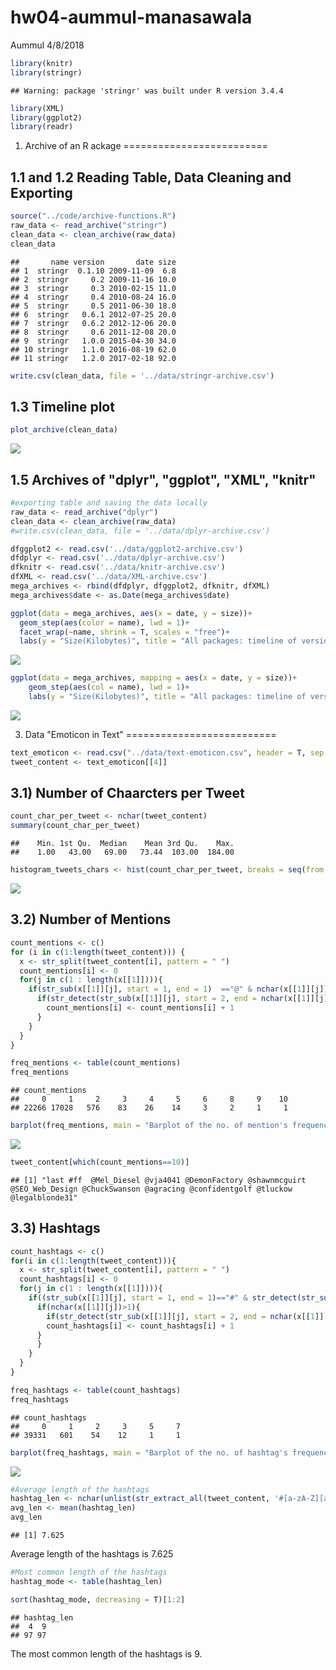 hw04-aummul-manasawala
================
Aummul
4/8/2018

``` r
library(knitr)
library(stringr)
```

    ## Warning: package 'stringr' was built under R version 3.4.4

``` r
library(XML)
library(ggplot2)
library(readr)
```

1) Archive of an R ackage
=========================

1.1 and 1.2 Reading Table, Data Cleaning and Exporting
------------------------------------------------------

``` r
source("../code/archive-functions.R")
raw_data <- read_archive("stringr")
clean_data <- clean_archive(raw_data)
clean_data
```

    ##       name version       date size
    ## 1  stringr  0.1.10 2009-11-09  6.8
    ## 2  stringr     0.2 2009-11-16 10.0
    ## 3  stringr     0.3 2010-02-15 11.0
    ## 4  stringr     0.4 2010-08-24 16.0
    ## 5  stringr     0.5 2011-06-30 18.0
    ## 6  stringr   0.6.1 2012-07-25 20.0
    ## 7  stringr   0.6.2 2012-12-06 20.0
    ## 8  stringr     0.6 2011-12-08 20.0
    ## 9  stringr   1.0.0 2015-04-30 34.0
    ## 10 stringr   1.1.0 2016-08-19 62.0
    ## 11 stringr   1.2.0 2017-02-18 92.0

``` r
write.csv(clean_data, file = '../data/stringr-archive.csv')
```

1.3 Timeline plot
-----------------

``` r
plot_archive(clean_data)
```

![](../images/plot%20of%20stringr%20timeline-1.png)

1.5 Archives of "dplyr", "ggplot", "XML", "knitr"
-------------------------------------------------

``` r
#exporting table and saving the data locally
raw_data <- read_archive("dplyr")
clean_data <- clean_archive(raw_data)
#write.csv(clean_data, file = '../data/dplyr-archive.csv')
```

``` r
dfggplot2 <- read.csv('../data/ggplot2-archive.csv')
dfdplyr <- read.csv('../data/dplyr-archive.csv')
dfknitr <- read.csv('../data/knitr-archive.csv')
dfXML <- read.csv('../data/XML-archive.csv')
mega_archives <- rbind(dfdplyr, dfggplot2, dfknitr, dfXML)
mega_archives$date <- as.Date(mega_archives$date)
```

``` r
ggplot(data = mega_archives, aes(x = date, y = size))+
  geom_step(aes(color = name), lwd = 1)+
  facet_wrap(~name, shrink = T, scales = "free")+
  labs(y = "Size(Kilobytes)", title = "All packages: timeline of version sizes")
```

![](../images/facet_wrapped%20package%20size%20timeline-1.png)

``` r
ggplot(data = mega_archives, mapping = aes(x = date, y = size))+
    geom_step(aes(col = name), lwd = 1)+
    labs(y = "Size(Kilobytes)", title = "All packages: timeline of version sizes")
```

![](../images/package%20size%20timeline-1.png)

3) Data "Emoticon in Text"
==========================

``` r
text_emoticon <- read.csv("../data/text-emoticon.csv", header = T, sep = ",", stringsAsFactors = FALSE)
tweet_content <- text_emoticon[[4]]
```

3.1) Number of Chaarcters per Tweet
-----------------------------------

``` r
count_char_per_tweet <- nchar(tweet_content)
summary(count_char_per_tweet)
```

    ##    Min. 1st Qu.  Median    Mean 3rd Qu.    Max. 
    ##    1.00   43.00   69.00   73.44  103.00  184.00

``` r
histogram_tweets_chars <- hist(count_char_per_tweet, breaks = seq(from = 0, to = max(count_char_per_tweet)+5, by = 5), main = "Histogram of No. of characters in a tweet!")
```

![](../images/histogram%20of%20number%20of%20characters%20in%20a%20tweet-1.png)

3.2) Number of Mentions
-----------------------

``` r
count_mentions <- c()
for (i in c(1:length(tweet_content))) {
  x <- str_split(tweet_content[i], pattern = " ")
  count_mentions[i] <- 0
  for(j in c(1 : length(x[[1]]))){
    if(str_sub(x[[1]][j], start = 1, end = 1)  =="@" & nchar(x[[1]][j]) <= 15){
      if(str_detect(str_sub(x[[1]][j], start = 2, end = nchar(x[[1]][j])), pattern = "\\w{1,15}+")==TRUE){
        count_mentions[i] <- count_mentions[i] + 1
      }
    }
  }
}
```

``` r
freq_mentions <- table(count_mentions)
freq_mentions
```

    ## count_mentions
    ##     0     1     2     3     4     5     6     8     9    10 
    ## 22266 17028   576    83    26    14     3     2     1     1

``` r
barplot(freq_mentions, main = "Barplot of the no. of mention's frequency", ylab = "Frequency", xlab = "No of mentions in a tweet")
```

![](../images/barplot%20mention%20frequency-1.png)

``` r
tweet_content[which(count_mentions==10)]
```

    ## [1] "last #ff  @Mel_Diesel @vja4041 @DemonFactory @shawnmcguirt @SEO_Web_Design @ChuckSwanson @agracing @confidentgolf @tluckow @legalblonde31"

3.3) Hashtags
-------------

``` r
count_hashtags <- c()
for(i in c(1:length(tweet_content))){
  x <- str_split(tweet_content[i], pattern = " ")
  count_hashtags[i] <- 0
  for(j in c(1 : length(x[[1]]))){
    if((str_sub(x[[1]][j], start = 1, end = 1)=="#" & str_detect(str_sub(x[[1]][j], start = 2, end = 2), pattern = "[0-9]")== FALSE & str_detect(str_sub(x[[1]][j], start = 2, end = nchar(x[[1]][j])), pattern = "[:punct:]")== FALSE)) {
      if(nchar(x[[1]][j])>1){
        if(str_detect(str_sub(x[[1]][j], start = 2, end = nchar(x[[1]][j])), pattern = (str_flatten(replicate((nchar(x[[1]][j])-1), "\\d"), collapse = "")))==FALSE){
        count_hashtags[i] <- count_hashtags[i] + 1
      }
      }
    }
  }
}
```

``` r
freq_hashtags <- table(count_hashtags)
freq_hashtags
```

    ## count_hashtags
    ##     0     1     2     3     5     7 
    ## 39331   601    54    12     1     1

``` r
barplot(freq_hashtags, main = "Barplot of the no. of hashtag's frequency", ylab = "Frequency", xlab = "No of hashtags in a tweet")
```

![](../images/barplot%20hashtags%20frequency-1.png)

``` r
#Average length of the hashtags
hashtag_len <- nchar(unlist(str_extract_all(tweet_content, '#[a-zA-Z][a-zA-Z0-9]*')))-1
avg_len <- mean(hashtag_len)
avg_len
```

    ## [1] 7.625

Average length of the hashtags is 7.625

``` r
#Most common length of the hashtags
hashtag_mode <- table(hashtag_len)

sort(hashtag_mode, decreasing = T)[1:2]
```

    ## hashtag_len
    ##  4  9 
    ## 97 97

The most common length of the hashtags is 9.
